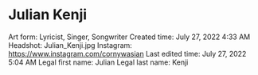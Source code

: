 # Julian Kenji

Art form: Lyricist, Singer, Songwriter
Created time: July 27, 2022 4:33 AM
Headshot: Julian_Kenji.jpg
Instagram: https://www.instagram.com/cornywasian
Last edited time: July 27, 2022 5:04 AM
Legal first name: Julian
Legal last name: Kenji